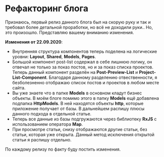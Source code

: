 # Рефакторинг блога
Признаюсь, первый релиз данного блога был на скорую руку и так и требовал более детальной проработки, но всё не доходили руки.. Но, это произошло. Представляю вашему вниманию изменения.

**Изменения от 22.09.2020**: 
* Внутренняя структура компонентов теперь поделена на логические уровни: **Layout**, **Shared**, **Models**, **Pages**.
* Большой компонент post-list содержал в себе лишнюю логику, он отвечал не только за показ постов, но и за показ списка проектов. Теперь данный компонент разделён на **Post-Preview-List** и **Project-List-Component**. Благодаря данному разделению отвественности, я безболезненно отображаю список постов и проектов в любом месте сайта.
* Вы уже знаете что в папке **Models** в основном кладут бизнес объекты. В моём блоге помимо этого в папку **Models** ещё добавлена подпапка **HttpModels**. В ней находятся объекты **http**, которые приложение получает от базы. В дальнейшем распишу плюсы данного подхода в отдельной статье.
* Теперь все данные из базы подгружаются через библиотеку **RxJS** с использованием оператора **Map**.
* При просмотре статьи, снизу отображаются другие статьи, без статьи, которая уже открыта. Данный метод исключения открытой статьи я распишу отдельно.
  
По каждому релизу по факту буду постить изменения.
